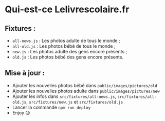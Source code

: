 # Qui-est-ce Lelivrescolaire.fr

## Fixtures :

- `all-news.js` : Les photos adulte de tous le monde ;
- `all-old.js` : Les photos bébé de tous le monde ;
- `new.js` : Les photos adulte des gens encore présents ;
- `old.js` : Les photos bébé des gens encore présents.

## Mise à jour :

- Ajouter les nouvelles photos bébé dans `public/images/pictures/old`
- Ajouter les nouvelles photos adulte dans `public/images/pictures/new`
- Ajouter les infos dans `src/fixtures/all-news.js`, `src/fixtures/all-old.js`, `src/fixtures/new.js` et `src/fixtures/old.js`
- Lancer la commande `npm run deploy`
- Enjoy 😉
